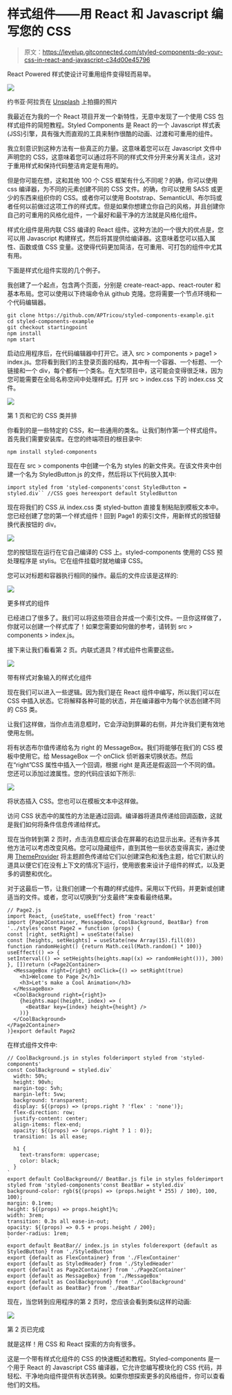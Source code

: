 # 样式组件——用 React 和 Javascript 编写您的 CSS

> 原文：<https://levelup.gitconnected.com/styled-components-do-your-css-in-react-and-javascript-c34d00e45796>

React Powered 样式使设计可重用组件变得轻而易举。

![](img/d6b1839ade8a535365466740c4a415aa.png)

约书亚·阿拉贡在 [Unsplash](https://unsplash.com?utm_source=medium&utm_medium=referral) 上拍摄的照片

我最近在为我的一个 React 项目开发一个新特性，无意中发现了一个使用 CSS 包样式组件的简短教程。Styled Components 是 React 的一个 Javascript 样式表(JSS)引擎，具有强大而直观的工具来制作很酷的动画、过渡和可重用的组件。

我立刻意识到这种方法有一些真正的力量。这意味着您可以在 Javascript 文件中声明您的 CSS，这意味着您可以通过将不同的样式文件分开来分离关注点，这对于重用样式和保持代码整洁肯定是有用的。

但是你可能在想，这和其他 100 个 CSS 框架有什么不同呢？的确，你可以使用 css 编译器，为不同的元素创建不同的 CSS 文件。的确，你可以使用 SASS 或更少的东西来组织你的 CSS。或者你可以使用 Bootstrap、SemanticUI、布尔玛或者任何以前做过这项工作的样式库。但是如果你想建立你自己的风格，并且创建你自己的可重用的风格化组件，一个最好和最干净的方法就是风格化组件。

样式化组件是用内联 CSS 编译的 React 组件。这种方法的一个很大的优点是，您可以用 Javascript 构建样式，然后将其提供给编译器。这意味着您可以插入属性、函数或值 CSS 变量。这使得代码更加简洁，在可重用、可打包的组件中尤其有用。

下面是样式化组件实现的几个例子。

我创建了一个起点，包含两个页面，分别是 create-react-app、react-router 和基本布局。您可以使用以下终端命令从 github 克隆。您将需要一个节点环境和一个代码编辑器。

```
git clone https://github.com/APTricou/styled-components-example.git
cd styled-components-example
git checkout startingpoint
npm install
npm start
```

启动应用程序后，在代码编辑器中打开它。进入 src > components > page1 > index.js。您将看到我们的主登录页面的结构，其中有一个容器、一个标题、一个链接和一个 div，每个都有一个类名。在大型项目中，这可能会变得很乏味，因为您可能需要在全局名称空间中处理样式。打开 src > index.css 下的 index.css 文件。

![](img/7467d9c6a8665224d2cfb49a4fa0ec17.png)

第 1 页和它的 CSS 类并排

你看到的是一些特定的 CSS，和一些通用的类名。让我们制作第一个样式组件。首先我们需要安装库。在您的终端项目的根目录中:

```
npm install styled-components
```

现在在 src > components 中创建一个名为 styles 的新文件夹。在该文件夹中创建一个名为 StyledButton.js 的文件，然后将以下代码放入其中:

```
import styled from 'styled-components'const StyledButton = styled.div`` //CSS goes hereexport default StyledButton
```

现在将我们的 CSS 从 index.css 类 styled-button 直接复制粘贴到模板文本中。您已经创建了您的第一个样式组件！回到 Page1 的索引文件，用新样式的按钮替换代表按钮的 div。

![](img/297c66109f265432a3553217e56a3cbd.png)

您的按钮现在运行在它自己编译的 CSS 上。styled-components 使用的 CSS 预处理程序是 stylis。它在组件挂载时就地编译 CSS。

您可以对标题和容器执行相同的操作。最后的文件应该是这样的:

![](img/4bd69626b05559a619f615ad8c3a3bb2.png)

更多样式的组件

已经进口了很多了。我们可以将这些项目合并成一个索引文件。一旦你这样做了，你就可以创建一个样式库了！如果您需要如何做的参考，请转到 src > components > index.js。

接下来让我们看看第 2 页。内联式道具？样式组件也需要这些。

![](img/8234bed8bba2a710210208aba877f8c7.png)

带有样式对象输入的样式化组件

现在我们可以进入一些逻辑。因为我们是在 React 组件中编写，所以我们可以在 CSS 中插入状态。它将解释各种可能的状态，并在编译器中为每个状态创建不同的 CSS 类。

让我们这样做，当你点击消息框时，它会浮动到屏幕的右侧，并允许我们更有效地使用左侧。

将有状态布尔值传递给名为 right 的 MessageBox。我们将能够在我们的 CSS 模板中使用它。给 MessageBox 一个 onClick 侦听器来切换状态。然后在“right”CSS 属性中插入一个回调，根据 right 是真还是假返回一个不同的值。您还可以添加过渡属性。您的代码应该如下所示:

![](img/3d8e5f7bafc9ba62e2d709c224197d3b.png)

将状态插入 CSS。您也可以在模板文本中这样做。

访问 CSS 状态中的属性的方法是通过回调。编译器将道具传递给回调函数，这就是我们如何将条件信息传递给样式。

现在当你转到第 2 页时，点击消息框应该会在屏幕的右边显示出来。还有许多其他方法可以考虑改变风格。您可以隐藏组件，直到其他一些状态变得真实，通过使用 [ThemeProvider](https://styled-components.com/docs/advanced#theming) 将主题颜色传递给它们以创建深色和浅色主题，给它们默认的道具以便它们在没有上下文的情况下运行，使用嵌套来设计子组件的样式，以及更多的调整和优化。

对于这最后一节，让我们创建一个有趣的样式组件。采用以下代码，并更新或创建适当的文件。或者，您可以切换到“分支最终”来查看最终结果。

```
// Page2.js
import React, {useState, useEffect} from 'react'
import {Page2Container, MessageBox, CoolBackground, BeatBar} from '../styles'const Page2 = function (props) {
const [right, setRight] = useState(false)
const [heights, setHeights] = useState(new Array(15).fill(0))
function randomHeight() {return Math.ceil(Math.random() * 100)}
useEffect(() => {
setInterval(() => setHeights(heights.map((x) => randomHeight())), 300)
}, [])return (<Page2Container>
  <MessageBox right={right} onClick={() => setRight(true)
    <h1>Welcome to Page 2</h1>
    <h3>Let's make a Cool Animation</h3>
  </MessageBox>
  <CoolBackground right={right}>
    {heights.map((height, index) => (
      <BeatBar key={index} height={height} />
    ))}
  </CoolBackground>
</Page2Container>
)}export default Page2
```

在样式组件文件中:

```
// CoolBackground.js in styles folderimport styled from 'styled-components'
const CoolBackground = styled.div`
  width: 50%;
  height: 90vh;
  margin-top: 5vh;
  margin-left: 5vw;
  background: transparent;
  display: ${(props) => (props.right ? 'flex' : 'none')};
  flex-direction: row;
  justify-content: center;
  align-items: flex-end;
  opacity: ${(props) => (props.right ? 1 : 0)};
  transition: 1s all ease;

  h1 {
    text-transform: uppercase;
    color: black;
  }
`
export default CoolBackground// BeatBar.js file in styles folderimport styled from 'styled-components'const BeatBar = styled.div`
background-color: rgb(${(props) => (props.height * 255) / 100}, 100, 100);
margin: 0.1rem;
height: ${(props) => props.height}%;
width: 3rem;
transition: 0.3s all ease-in-out;
opacity: ${(props) => 0.5 + props.height / 200};
border-radius: 1rem;
`
export default BeatBar// index.js in styles folderexport {default as StyledButton} from './StyledButton'
export {default as FlexContainer} from './FlexContainer'
export {default as StyledHeader} from './StyledHeader'
export {default as Page2Container} from './Page2Container'
export {default as MessageBox} from './MessageBox'
export {default as CoolBackground} from './CoolBackground'
export {default as BeatBar} from './BeatBar'
```

现在，当您转到应用程序的第 2 页时，您应该会看到类似这样的动画:

![](img/b45af80f2885d9b74857f0474e3efcc0.png)

第 2 页已完成

就是这样！用 CSS 和 React 探索的方向有很多。

这是一个带有样式化组件的 CSS 的快速概述和教程。Styled-components 是一个用于 React 的 Javascript CSS 编译器，它允许您编写模块化的 CSS 代码，并轻松、干净地向组件提供有状态转换。如果你想探索更多的风格组件，你可以查看他们的文档。